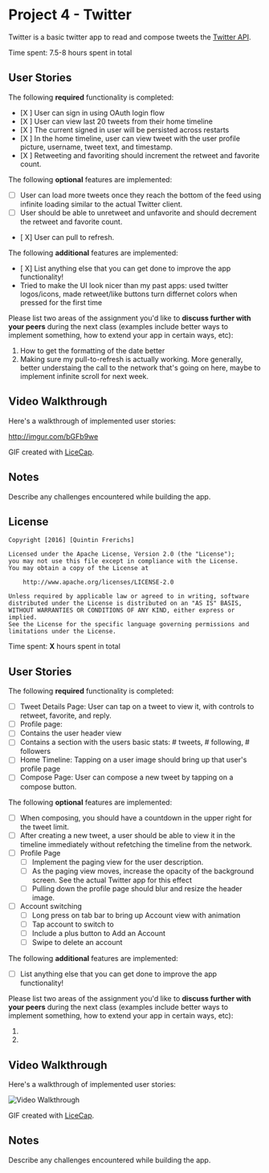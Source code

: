 # Project 4 - Twitter

Twitter is a basic twitter app to read and compose tweets the [Twitter API](https://apps.twitter.com/).

Time spent: 7.5-8 hours spent in total

## User Stories

The following **required** functionality is completed:

- [X ] User can sign in using OAuth login flow
- [X ] User can view last 20 tweets from their home timeline
- [X ] The current signed in user will be persisted across restarts
- [X ] In the home timeline, user can view tweet with the user profile picture, username, tweet text, and timestamp.
- [X ] Retweeting and favoriting should increment the retweet and favorite count.

The following **optional** features are implemented:

- [ ] User can load more tweets once they reach the bottom of the feed using infinite loading similar to the actual Twitter client.
- [ ] User should be able to unretweet and unfavorite and should decrement the retweet and favorite count.
- [ X] User can pull to refresh.

The following **additional** features are implemented:

- [ X] List anything else that you can get done to improve the app functionality!
- Tried to make the UI look nicer than my past apps: used twitter logos/icons, made retweet/like buttons turn differnet colors when pressed for the first time

Please list two areas of the assignment you'd like to **discuss further with your peers** during the next class (examples include better ways to implement something, how to extend your app in certain ways, etc):

1. How to get the formatting of the date better 
2. Making sure my pull-to-refresh is actually working. More generally, better understaing the call to the network that's going on here, maybe to implement infinite scroll for next week. 

## Video Walkthrough 

Here's a walkthrough of implemented user stories:

<http://imgur.com/bGFb9we>

GIF created with [LiceCap](http://www.cockos.com/licecap/).

## Notes

Describe any challenges encountered while building the app.

## License

    Copyright [2016] [Quintin Frerichs]

    Licensed under the Apache License, Version 2.0 (the "License");
    you may not use this file except in compliance with the License.
    You may obtain a copy of the License at

        http://www.apache.org/licenses/LICENSE-2.0

    Unless required by applicable law or agreed to in writing, software
    distributed under the License is distributed on an "AS IS" BASIS,
    WITHOUT WARRANTIES OR CONDITIONS OF ANY KIND, either express or implied.
    See the License for the specific language governing permissions and
    limitations under the License.
    

Time spent: **X** hours spent in total

## User Stories

The following **required** functionality is completed:

- [ ] Tweet Details Page: User can tap on a tweet to view it, with controls to retweet, favorite, and reply.
- [ ] Profile page:
- [ ] Contains the user header view
- [ ] Contains a section with the users basic stats: # tweets, # following, # followers
- [ ] Home Timeline: Tapping on a user image should bring up that user's profile page
- [ ] Compose Page: User can compose a new tweet by tapping on a compose button.

The following **optional** features are implemented:

- [ ] When composing, you should have a countdown in the upper right for the tweet limit.
- [ ] After creating a new tweet, a user should be able to view it in the timeline immediately without refetching the timeline from the network.
- [ ] Profile Page
   - [ ] Implement the paging view for the user description.
   - [ ] As the paging view moves, increase the opacity of the background screen. See the actual Twitter app for this effect
   - [ ] Pulling down the profile page should blur and resize the header image.
- [ ] Account switching
   - [ ] Long press on tab bar to bring up Account view with animation
   - [ ] Tap account to switch to
   - [ ] Include a plus button to Add an Account
   - [ ] Swipe to delete an account

The following **additional** features are implemented:

- [ ] List anything else that you can get done to improve the app functionality!

Please list two areas of the assignment you'd like to **discuss further with your peers** during the next class (examples include better ways to implement something, how to extend your app in certain ways, etc):

1. 
2. 

## Video Walkthrough 

Here's a walkthrough of implemented user stories:

<img src='http://i.imgur.com/link/to/your/gif/file.gif' title='Video Walkthrough' width='' alt='Video Walkthrough' />

GIF created with [LiceCap](http://www.cockos.com/licecap/).

## Notes

Describe any challenges encountered while building the app.
